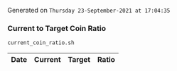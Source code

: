 Generated on `Thursday 23-September-2021 at 17:04:35`

### Current to Target Coin Ratio
`current_coin_ratio.sh`

Date|Current|Target|Ratio
---|---|---|---
